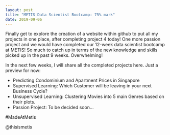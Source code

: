 ```yaml
---
layout: post
title: "METIS Data Scientist Bootcamp: 75% mark"
date: 2019-09-06
---
```


<p>Finally get to explore the creation of a website within github to put all my projects in one place, after completing project 4 today! One more passion project and we would have completed our 12-week data scientist bootcamp at METIS! So much to catch up in terms of the new knowledge and skills picked up in the past 9 weeks. Overwhelming!</p>
<p>In the next few weeks, I will share all the completed projects here. Just a preview for now:</p>
<ul>
  <li>Predicting Condominium and Apartment Prices in Singapore</li>
  <li>Supervised Learning: Which Customer will be leaving in your next Business Cycle?</li>
  <li>Unsupervised Learning: Clustering Movies into 5 main Genres based on their plots.</li>
  <li>Passion Project: To be decided soon...</li>
</ul>
<p>#MadeAtMetis</p>
<p>@thisismetis</p>
